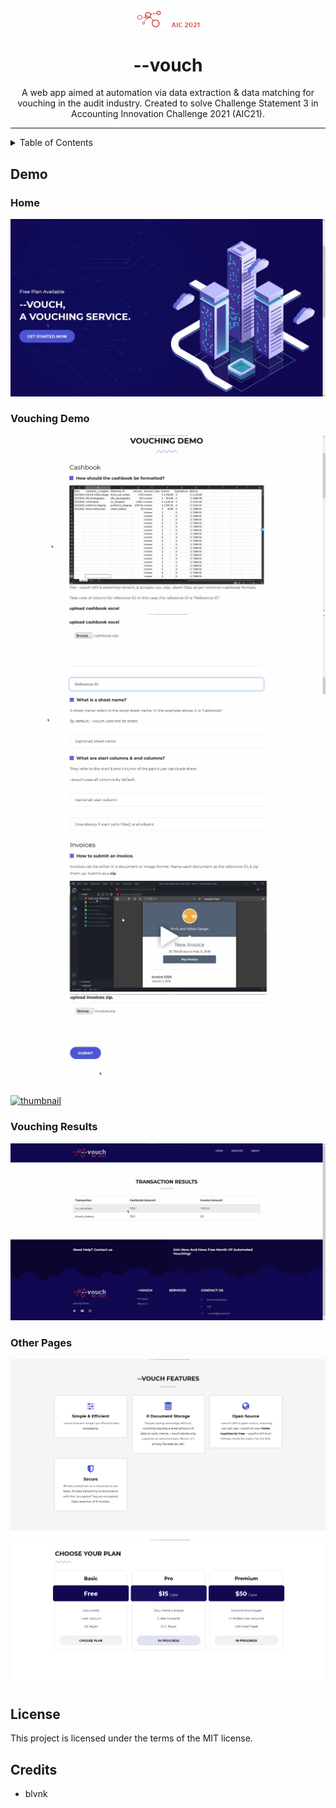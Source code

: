 <div align="center">
    <img src="./demo/--vouch.png" width=100> <!-- Logo -->
    <h1>--vouch</h1> <!-- Title -->
    <p>
      A web app aimed at automation via data extraction & data matching for vouching in the audit industry. Created to solve Challenge Statement 3 in Accounting Innovation Challenge 2021 (AIC21).
    </p> <!-- Description -->
</div>

---

<details>
<summary>Table of Contents</summary>

- [Demo](#demo)
  - [Home](#home)
  - [Vouching Demo](#vouching-demo)
  - [Vouching Results](#vouching-results)
  - [Other Pages](#other-pages)
</details>

## Demo

### Home

![home page](demo/vouch_home.png)

### Vouching Demo

![](demo/vouching_demo_1.png) ![](demo/vouching_demo_2.png) ![](demo/vouching_demo_3.png) ![](demo/vouching_demo_4.png) ![](demo/vouching_demo_5.png) ![](demo/vouching_demo_6.png)

[![thumbnail](https://i.imgur.com/Nt2Vm0a.png)](https://streamable.com/ip6z2r)

### Vouching Results

![](demo/vouching_results.png)

### Other Pages

![](demo/--vouch_features.png) ![](demo/--vouch_pricing.png)

## License <!-- omit in toc -->

This project is licensed under the terms of the MIT license.

## Credits <!-- omit in toc -->

- blvnk
